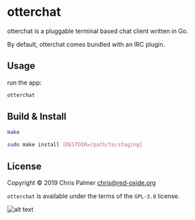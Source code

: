 # otterchat

otterchat is a pluggable terminal based chat client written in Go.

By default, otterchat comes bundled with an IRC plugin.

## Usage

run the app:

```bash
otterchat
```

## Build & Install

```bash
make
```

```bash
sudo make install [DESTDIR=/path/to/staging]
```

## License

Copyright © 2019 Chris Palmer <chris@red-oxide.org>

`otterchat` is available under the terms of the `GPL-3.0` license.

![alt text](https://github.com/red-oxide/org/raw/master/GPLv3.svg.png "GPLv3")
